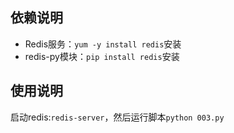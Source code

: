 ## 依赖说明

- Redis服务：`yum -y install redis`安装
- redis-py模块：`pip install redis`安装

## 使用说明

启动redis:`redis-server`，然后运行脚本`python 003.py`
